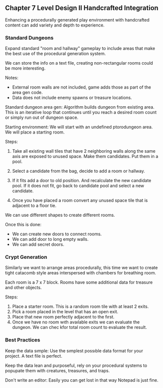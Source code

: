 ## Chapter 7 Level Design II Handcrafted Integration

Enhancing a procedurally generated play environment with handcrafted content can add variety and depth to experience.

### Standard Dungeons

Expand standard "room and hallway" gameplay to include areas that make the best use of the procedural generation system.

We can store the info on a text file, creating non-rectangular rooms could be more interesting.

Notes:

- External room walls are not included, game adds those as part of the area gen code.
- Data does not include enemy spawns or treasure locations.

Standard dungeon area gen: Algorithm builds dungeon from existing area. This is an iterative loop that continues until you reach a desired room count or simply run out of dungeon space.

Starting environment: We will start with an undefined ptorodungeon area. We will place a starting room.

Steps:

1. Take all existing wall tiles that have 2 neighboring walls along the same axis are exposed to unused space. Make them candidates. Put them in a pool.

2. Select a candidate from the bag, decide to add a room or hallway.

3. If it fits add a door to old position. And recalculate the new candidate pool. If it does not fit, go back to candidate pool and select a new candidate.

4. Once you have placed a room convert any unused space tile that is adjacent to a floor tie.

We can use different shapes to create different rooms.

Once this is done:

- We can create new doors to connect rooms.
- We can add door to long empty walls.
- We can add secret doors.

### Crypt Generation

Similarly we want to arrange areas procedurally, this time we want to create tight catacomb style areas interspersed with chambers for breathing room.

Each room is a 7 x 7 block. Rooms have some additional data for treasure and other objects.

Steps:

1. Place a starter room. This is a random room tile with at least 2 exits.
2. Pick a room placed in the level that has an open exit.
3. Place that new room perfectly adjacent to the fırst.
4. Once we have no room wıth avaılable exits we can evaluate the dungeon. We can chec kfor total room count to evaluate the result.

### Best Practices

Keep the data sımple: Use the sımplest possıble data format for your project. A text file is perfect.

Keep the data lean and purposeful, rely on your procedural systems to popupate them with creatures, treasures, and traps.

Don't write an editor: Easily you can get lost in that way Notepad is just fine.
